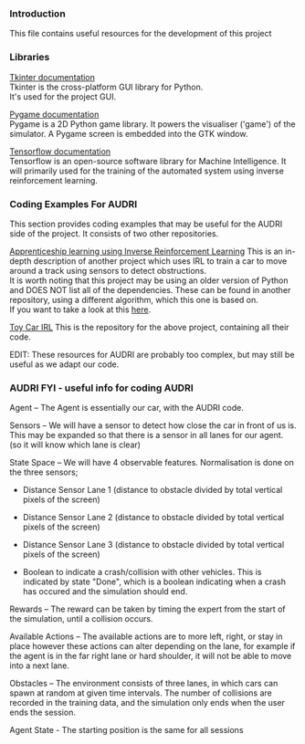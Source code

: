 ### Introduction
This file contains useful resources for the development of this project

### Libraries
[Tkinter documentation](https://wiki.python.org/moin/TkInter)  
Tkinter is the cross-platform GUI library for Python.  
It's used for the project GUI. 

[Pygame documentation](https://www.pygame.org/docs)  
Pygame is a 2D Python game library.
It powers the visualiser ('game') of the simulator.
A Pygame screen is embedded into the GTK window.

[Tensorflow documentation](https://www.tensorflow.org/api_docs/python/)  
Tensorflow is an open-source software library for Machine Intelligence.
It will primarily used for the training of the automated system using inverse 
reinforcement learning.

### Coding Examples For AUDRI 
This section provides coding examples that may be useful for the AUDRI side of
the project. It consists of two other repositories.

[Apprenticeship learning using Inverse Reinforcement Learning](https://jangirrishabh.github.io/2016/07/09/virtual-car-IRL/)
This is an in-depth description of another project which uses IRL to train a
car to move around a track using sensors to detect obstructions.  
It is worth noting that this project may be using an older version of Python
and DOES NOT list all of the dependencies. These can be found in another 
repository, using a different algorithm, which this one is based on.  
If you want to take a look at this [here](https://github.com/harvitronix/reinforcement-learning-car).

[Toy Car IRL](https://github.com/jangirrishabh/toyCarIRL)
This is the repository for the above project, containing all their code.

EDIT: These resources for AUDRI are probably too complex, but may still be useful as we adapt our code. 

### AUDRI FYI - useful info for coding AUDRI
Agent – The Agent is essentially our car, with the AUDRI code. 

Sensors – We will have a sensor to detect how close the car in front of us is. This may be expanded so that there is a sensor in all lanes for our agent. (so it will know which lane is clear)

State Space – We will have 4 observable features. Normalisation is done on the three sensors;


 - Distance Sensor Lane 1 (distance to obstacle divided by total vertical pixels of the screen)
 
 - Distance Sensor Lane 2 (distance to obstacle divided by total vertical pixels of the screen)
 
 - Distance Sensor Lane 3 (distance to obstacle divided by total vertical pixels of the screen)
 
 - Boolean to indicate a crash/collision with other vehicles. This is indicated by state "Done", which is a boolean indicating when a crash has occured and the simulation should end. 


Rewards – The reward can be taken by timing the expert from the start of the simulation, until a collision occurs. 

Available Actions – The available actions are to more left, right, or stay in place however these actions can alter depending on the lane, for example if the agent is in the far right lane or hard shoulder, it will not be able to move into a next lane. 

Obstacles – The environment consists of three lanes, in which cars can spawn at random at given time intervals. The number of collisions are recorded in the training data, and the simulation only ends when the user ends the session. 

Agent State - The starting position is the same for all sessions
